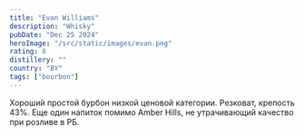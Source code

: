 ```yaml
---
title: "Evan Williams"
description: "Whisky"
pubDate: "Dec 25 2024"
heroImage: "/src/static/images/evan.png"
rating: 8
distillery: ""
country: "BY"
tags: ["bourbon"]
---
```


Хороший простой бурбон низкой ценовой категории. Резковат, крепость 43%. Еще один напиток помимо Amber Hills, не утрачивающий качество при розливе в РБ.
